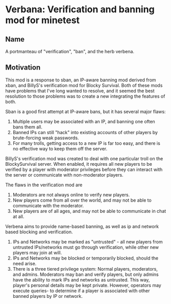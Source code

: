 Verbana: Verification and banning mod for minetest
==================================================

Name
----
A portmanteau of "verification", "ban", and the herb verbena.

Motivation
----------

This mod is a response to sban, an IP-aware banning mod derived from xban,
and BillyS's verification mod for Blocky Survival. Both of these mods have
problems that I've long wanted to resolve, and it seemed the best resolution
to those problems was to create a new integrating the features of both.

Sban is a good first attempt at IP-aware bans, but it has several major flaws:
1. Multiple users may be associated with an IP, and banning one often bans
   them all.
2. Banned IPs can still "hack" into existing accounts of other players by
   brute-forcing weak passwords.
3. For many trolls, getting access to a new IP is far too easy, and there is no
   effective way to keep them off the server.

BillyS's verification mod was created to deal with one particular troll on
the BlockySurvival server. When enabled, it requires all new players to be
verified by a player with moderator privileges before they can interact with
the server or communicate with non-moderator players.

The flaws in the verification mod are
1. Moderators are not always online to verify new players.
2. New players come from all over the world, and may not be able to communicate
   with the moderator.
3. New players are of all ages, and may not be able to communicate in chat at
   all.

Verbena aims to provide name-based banning, as well as ip and network based
blocking and verification.
1. IPs and Networks may be marked as "untrusted" - all new players from
   untrusted IPs/networks must go through verification, while other new
   players may join at will.
2. IPs and Networks may be blocked or temporarily blocked, should the need
   arise.
3. There is a three tiered privilege system: Normal players, moderators,
   and admins. Moderators may ban and verify players, but only admins have
   the ability to mark IPs and networks as untrusted. This way, player's
   personal details may be kept private. However, operators may execute queries-
   to determine if a player is associated with other banned players by IP or
   network.
